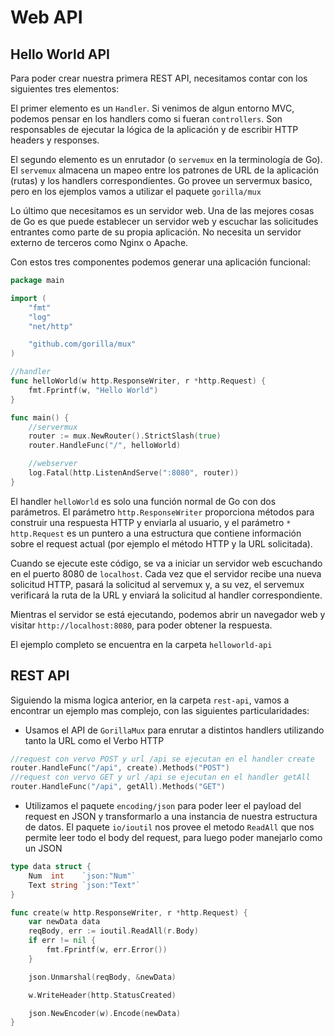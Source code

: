 # Web API

## Hello World API

Para poder crear nuestra primera REST API, necesitamos contar con los siguientes tres elementos:

El primer elemento es un `Handler`. Si venimos de algun entorno MVC, podemos pensar en los handlers como si fueran `controllers`. Son responsables de ejecutar la lógica de la aplicación y de escribir HTTP headers y responses.

El segundo elemento es un enrutador (o `servemux` en la terminología de Go). El `servemux` almacena un mapeo entre los patrones de URL de la aplicación (rutas) y los handlers correspondientes. Go provee un servermux basico, pero en los ejemplos vamos a utilizar el paquete `gorilla/mux` 

Lo último que necesitamos es un servidor web. Una de las mejores cosas de Go es que puede establecer un servidor web y escuchar las solicitudes entrantes como parte de su propia aplicación. No necesita un servidor externo de terceros como Nginx o Apache. 

Con estos tres componentes podemos generar una aplicación funcional:

```go
package main

import (
	"fmt"
	"log"
	"net/http"

	"github.com/gorilla/mux"
)

//handler
func helloWorld(w http.ResponseWriter, r *http.Request) {
	fmt.Fprintf(w, "Hello World")
}

func main() {
    //servermux
	router := mux.NewRouter().StrictSlash(true)
	router.HandleFunc("/", helloWorld)

    //webserver
	log.Fatal(http.ListenAndServe(":8080", router))
}

```

El handler `helloWorld` es solo una función normal de Go con dos parámetros. El parámetro `http.ResponseWriter` proporciona métodos para construir una respuesta HTTP y enviarla al usuario, y el parámetro `* http.Request` es un puntero a una estructura que contiene información sobre el request actual (por ejemplo el método HTTP y la URL solicitada). 

Cuando se ejecute este código, se va a iniciar un servidor web escuchando en el puerto 8080 de `localhost`. Cada vez que el servidor recibe una nueva solicitud HTTP, pasará la solicitud al servemux y, a su vez, el servemux verificará la ruta de la URL y enviará la solicitud al handler correspondiente. 

Mientras el servidor se está ejecutando, podemos abrir un navegador web y visitar `http://localhost:8080`, para poder obtener la respuesta.

El ejemplo completo se encuentra en la carpeta `helloworld-api`

## REST API

Siguiendo la misma logica anterior, en la carpeta `rest-api`, vamos a encontrar un ejemplo mas complejo, con las siguientes particularidades:

- Usamos el API de `GorillaMux` para enrutar a distintos handlers utilizando tanto la URL como el Verbo HTTP

```go
//request con vervo POST y url /api se ejecutan en el handler create
router.HandleFunc("/api", create).Methods("POST")
//request con vervo GET y url /api se ejecutan en el handler getAll
router.HandleFunc("/api", getAll).Methods("GET")
```

- Utilizamos el paquete `encoding/json` para poder leer el payload del request en JSON y transformarlo a una instancia de nuestra estructura de datos. El paquete `io/ioutil` nos provee el metodo `ReadAll` que nos permite leer todo el body del request, para luego poder manejarlo como un JSON

```go
type data struct {
	Num  int    `json:"Num"`
	Text string `json:"Text"`
}

func create(w http.ResponseWriter, r *http.Request) {
	var newData data
	reqBody, err := ioutil.ReadAll(r.Body)
	if err != nil {
		fmt.Fprintf(w, err.Error())
	}

	json.Unmarshal(reqBody, &newData)

	w.WriteHeader(http.StatusCreated)

	json.NewEncoder(w).Encode(newData)
}
```